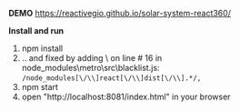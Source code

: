 **DEMO**
https://reactivegio.github.io/solar-system-react360/

**Install and run**
1.  npm install
2.  .. and fixed by adding \ on line # 16 in node_modules\metro\src\blacklist.js:
```/node_modules[\/\\]react[\/\\]dist[\/\\].*/,```
3.  npm start
4.  open "http://localhost:8081/index.html" in your browser
